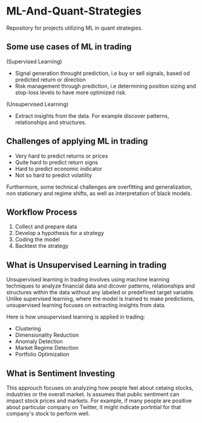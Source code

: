 # ML-And-Quant-Strategies
Repository for projects utilizing ML in quant strategies.

## Some use cases of ML in trading

(Supervised Learning)
- Signal generation throught prediction, i.e buy or sell signals, based od predicted return or direction
- Risk management through prediction, i.e determining position sizing and stop-loss levels to have more optimized risk.

(Unsupervised Learning)
- Extract insights from the data. For example discover patterns, relationships and structures. 

## Challenges of applying ML in trading

- Very hard to predict returns or prices
- Quite hard to predict return signs
- Hard to predict economic indicator
- Not so hard to predict volatility

Furthermore, some technical challenges are overfitting and generalization, non stationary and regime shifts, as well as interpretation of black models. 

## Workflow Process

1. Collect and prepare data
2. Develop a hypothesis for a strategy
3. Coding the model
4. Backtest the strategy

## What is Unsupervised Learning in trading

Unsupervised learning in trading involves using machine learning techniques to analyze financial data and dicover patterns, relationships and structures within the data without any labeled or predefined target variable. Unlike supervised learning, where the model is trained to make predictions, unsupervised learning focuses on extracting insights from data.

Here is how unsupervised learning is applied in trading:
- Clustering
- Dimensionality Reduction
- Anomaly Detection
- Market Regime Detection
- Portfolio Optimization

## What is Sentiment Investing

This approuch focuses on analyzing how people feel about cetaing stocks, industries or the overall market.
Is assumes that public sentiment can impact stock prices and markets. For example, if many people are positive about particular company on Twitter, it might indicate portntial for that company's stock to perform well.
